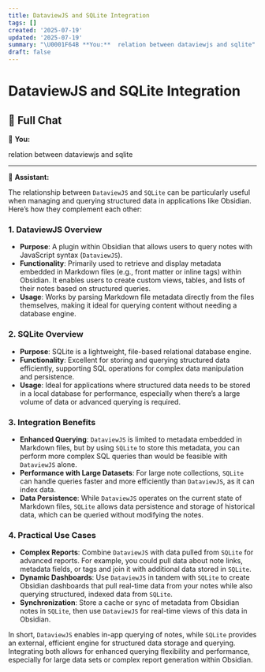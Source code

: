 ```yaml
---
title: DataviewJS and SQLite Integration
tags: []
created: '2025-07-19'
updated: '2025-07-19'
summary: "\U0001F64B **You:**  relation between dataviewjs and sqlite"
draft: false
---
```


# DataviewJS and SQLite Integration

## 🧠 Full Chat

🙋 **You:**

relation between dataviewjs and sqlite

---

🤖 **Assistant:**

The relationship between `DataviewJS` and `SQLite` can be particularly useful when managing and querying structured data in applications like Obsidian. Here’s how they complement each other:

### 1. **DataviewJS Overview**
   - **Purpose**: A plugin within Obsidian that allows users to query notes with JavaScript syntax (`DataviewJS`).
   - **Functionality**: Primarily used to retrieve and display metadata embedded in Markdown files (e.g., front matter or inline tags) within Obsidian. It enables users to create custom views, tables, and lists of their notes based on structured queries.
   - **Usage**: Works by parsing Markdown file metadata directly from the files themselves, making it ideal for querying content without needing a database engine.

### 2. **SQLite Overview**
   - **Purpose**: SQLite is a lightweight, file-based relational database engine.
   - **Functionality**: Excellent for storing and querying structured data efficiently, supporting SQL operations for complex data manipulation and persistence.
   - **Usage**: Ideal for applications where structured data needs to be stored in a local database for performance, especially when there’s a large volume of data or advanced querying is required.

### 3. **Integration Benefits**
   - **Enhanced Querying**: `DataviewJS` is limited to metadata embedded in Markdown files, but by using `SQLite` to store this metadata, you can perform more complex SQL queries than would be feasible with `DataviewJS` alone.
   - **Performance with Large Datasets**: For large note collections, `SQLite` can handle queries faster and more efficiently than `DataviewJS`, as it can index data.
   - **Data Persistence**: While `DataviewJS` operates on the current state of Markdown files, `SQLite` allows data persistence and storage of historical data, which can be queried without modifying the notes.

### 4. **Practical Use Cases**
   - **Complex Reports**: Combine `DataviewJS` with data pulled from `SQLite` for advanced reports. For example, you could pull data about note links, metadata fields, or tags and join it with additional data stored in `SQLite`.
   - **Dynamic Dashboards**: Use `DataviewJS` in tandem with `SQLite` to create Obsidian dashboards that pull real-time data from your notes while also querying structured, indexed data from `SQLite`.
   - **Synchronization**: Store a cache or sync of metadata from Obsidian notes in `SQLite`, then use `DataviewJS` for real-time views of this data in Obsidian.

In short, `DataviewJS` enables in-app querying of notes, while `SQLite` provides an external, efficient engine for structured data storage and querying. Integrating both allows for enhanced querying flexibility and performance, especially for large data sets or complex report generation within Obsidian.